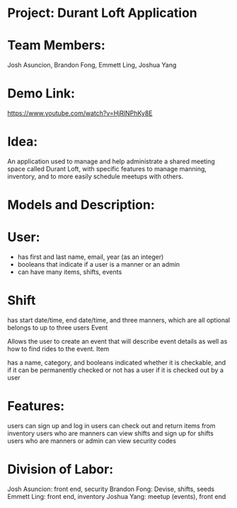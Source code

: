 # Project: Durant Loft Application 
# Team Members: 
Josh Asuncion, Brandon Fong, Emmett Ling, Joshua Yang 
# Demo Link:
https://www.youtube.com/watch?v=HjRlNPhKy8E

# Idea: 
An application used to manage and help administrate a shared meeting space called Durant Loft, with specific features to manage manning, inventory, and to more easily schedule meetups with others.

# Models and Description:

# User:
* has first and last name, email, year (as an integer)
* booleans that indicate if a user is a manner or an admin
* can have many items, shifts, events
# Shift

has start date/time, end date/time, and three manners, which are all optional
belongs to up to three users
Event

Allows the user to create an event that will describe event details as well as how to find rides to the event.
Item

has a name, category, and booleans indicated whether it is checkable, and if it can be permanently checked or not
has a user if it is checked out by a user
# Features:

users can sign up and log in
users can check out and return items from inventory
users who are manners can view shifts and sign up for shifts
users who are manners or admin can view security codes

# Division of Labor:
Josh Asuncion: front end, security
Brandon Fong: Devise, shifts, seeds
Emmett Ling: front end, inventory
Joshua Yang: meetup (events), front end
